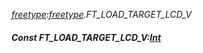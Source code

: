 _[freetype](../../modules/freetype/freetype-module.md):[freetype](../../modules/freetype/freetype-module.md).FT\_LOAD\_TARGET\_LCD\_V_
##### Const FT\_LOAD\_TARGET\_LCD\_V:[Int](../../modules/wonkey/wonkey-types-int.md)
